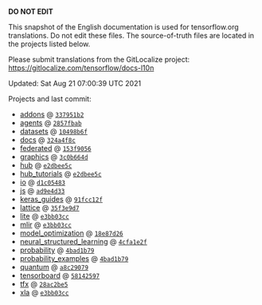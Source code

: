 __DO NOT EDIT__

This snapshot of the English documentation is used for tensorflow.org
translations. Do not edit these files. The source-of-truth files are located in
the projects listed below.

Please submit translations from the GitLocalize project: https://gitlocalize.com/tensorflow/docs-l10n

Updated: Sat Aug 21 07:00:39 UTC 2021

Projects and last commit:

- [addons](https://github.com/tensorflow/addons/tree/master/docs) @ <a href='https://github.com/tensorflow/addons/commit/337951b2371dfa2bc3d4d5cd778de9f25b6f0789'><code>337951b2</code></a>
- [agents](https://github.com/tensorflow/agents/tree/master/docs) @ <a href='https://github.com/tensorflow/agents/commit/2857fbab6021969df99e7b1cd0f4ec66541c3dba'><code>2857fbab</code></a>
- [datasets](https://github.com/tensorflow/datasets/tree/master/docs) @ <a href='https://github.com/tensorflow/datasets/commit/10498b6f75d3fded60a0f55ff9ed25f9a0520467'><code>10498b6f</code></a>
- [docs](https://github.com/tensorflow/docs/tree/master/site/en) @ <a href='https://github.com/tensorflow/docs/commit/324a4f8c6c6e19c4b46a3b1b32655d6b6c5e5534'><code>324a4f8c</code></a>
- [federated](https://github.com/tensorflow/federated/tree/master/docs) @ <a href='https://github.com/tensorflow/federated/commit/153f90562bdf0d9c7ee9240c9c1b1b1d8469737a'><code>153f9056</code></a>
- [graphics](https://github.com/tensorflow/graphics/tree/master/tensorflow_graphics/g3doc) @ <a href='https://github.com/tensorflow/graphics/commit/3c0b664d04af574225c5aeaea41478a43493aaff'><code>3c0b664d</code></a>
- [hub](https://github.com/tensorflow/hub/tree/master/docs) @ <a href='https://github.com/tensorflow/hub/commit/e2dbee5c0a503185f41c84eb5e3b0b195be9cbc4'><code>e2dbee5c</code></a>
- [hub_tutorials](https://github.com/tensorflow/hub/tree/master/examples/colab) @ <a href='https://github.com/tensorflow/hub/commit/e2dbee5c0a503185f41c84eb5e3b0b195be9cbc4'><code>e2dbee5c</code></a>
- [io](https://github.com/tensorflow/io/tree/master/docs) @ <a href='https://github.com/tensorflow/io/commit/d1c0548398c9f52259aa0936f814d4c2e8e8652a'><code>d1c05483</code></a>
- [js](https://github.com/tensorflow/tfjs-website/tree/master/docs) @ <a href='https://github.com/tensorflow/tfjs-website/commit/ad9e4d33fbd89e8f62576e5b74c5e817734b0c9e'><code>ad9e4d33</code></a>
- [keras_guides](https://github.com/tensorflow/docs/tree/snapshot-keras/site/en/guide/keras) @ <a href='https://github.com/tensorflow/docs/commit/91fcc12fb7bddf656cd6088da3416d737a3bcc58'><code>91fcc12f</code></a>
- [lattice](https://github.com/tensorflow/lattice/tree/master/docs) @ <a href='https://github.com/tensorflow/lattice/commit/35f3e9d7da7f90a700d7a903e1818e82965f245c'><code>35f3e9d7</code></a>
- [lite](https://github.com/tensorflow/tensorflow/tree/master/tensorflow/lite/g3doc) @ <a href='https://github.com/tensorflow/tensorflow/commit/e3bb03cc1532e8655f6278c580a2c7c553bcacd9'><code>e3bb03cc</code></a>
- [mlir](https://github.com/tensorflow/tensorflow/tree/master/tensorflow/compiler/mlir/g3doc) @ <a href='https://github.com/tensorflow/tensorflow/commit/e3bb03cc1532e8655f6278c580a2c7c553bcacd9'><code>e3bb03cc</code></a>
- [model_optimization](https://github.com/tensorflow/model-optimization/tree/master/tensorflow_model_optimization/g3doc) @ <a href='https://github.com/tensorflow/model-optimization/commit/18e87d262e536c9a742aef700880e71b47a7f768'><code>18e87d26</code></a>
- [neural_structured_learning](https://github.com/tensorflow/neural-structured-learning/tree/master/g3doc) @ <a href='https://github.com/tensorflow/neural-structured-learning/commit/4cfa1e2f2382bcf2c041b8a68622bc48d19aa808'><code>4cfa1e2f</code></a>
- [probability](https://github.com/tensorflow/probability/tree/main/tensorflow_probability/g3doc) @ <a href='https://github.com/tensorflow/probability/commit/4bad1b796b0e6ed2959205915d42788817620c4c'><code>4bad1b79</code></a>
- [probability_examples](https://github.com/tensorflow/probability/tree/main/tensorflow_probability/examples/jupyter_notebooks) @ <a href='https://github.com/tensorflow/probability/commit/4bad1b796b0e6ed2959205915d42788817620c4c'><code>4bad1b79</code></a>
- [quantum](https://github.com/tensorflow/quantum/tree/master/docs) @ <a href='https://github.com/tensorflow/quantum/commit/a8c29079a4d05a8de0ce7ba4136fc5f95d5ea23c'><code>a8c29079</code></a>
- [tensorboard](https://github.com/tensorflow/tensorboard/tree/master/docs) @ <a href='https://github.com/tensorflow/tensorboard/commit/5814259711c2f80b05adad0d50919d34e70e95ae'><code>58142597</code></a>
- [tfx](https://github.com/tensorflow/tfx/tree/master/docs) @ <a href='https://github.com/tensorflow/tfx/commit/28ac2be5ace31ca733f6292495f8be83484a1730'><code>28ac2be5</code></a>
- [xla](https://github.com/tensorflow/tensorflow/tree/master/tensorflow/compiler/xla/g3doc) @ <a href='https://github.com/tensorflow/tensorflow/commit/e3bb03cc1532e8655f6278c580a2c7c553bcacd9'><code>e3bb03cc</code></a>

